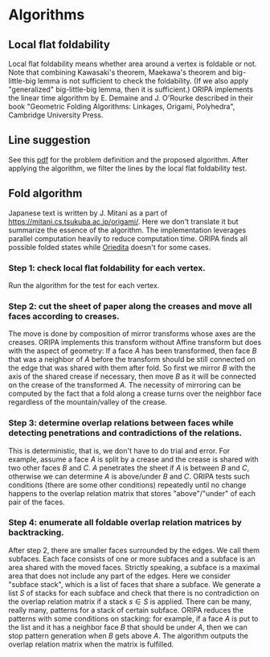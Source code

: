 # Algorithms

## Local flat foldability

Local flat foldability means whether area around a vertex is foldable or not.
Note that combining Kawasaki's theorem, Maekawa's theorem and big-little-big lemma
is not sufficient to check the foldability. (If we also apply "generalized" big-little-big lemma,
then it is sufficient.)
ORIPA implements the linear time algorithm by E. Demaine and J. O'Rourke
described in their book "Geometric Folding Algorithms: Linkages, Origami, Polyhedra",
Cambridge University Press.

## Line suggestion

See this [pdf](https://github.com/oripa/oripa/files/9242593/flatten_by_kawasaki_theorem.pdf)
for the problem definition and the proposed algorithm.
After applying the algorithm, we filter the lines by the local flat foldability test.

## Fold algorithm

Japanese text is written by J. Mitani as a part of https://mitani.cs.tsukuba.ac.jp/origami/.
Here we don't translate it but summarize the essence of the algorithm.
The implementation leverages parallel computation heavily to reduce computation time.
ORIPA finds all possible folded states while [Oriedita](https://github.com/oriedita/oriedita) doesn't for some cases.

### Step 1: check local flat foldability for each vertex.

Run the algorithm for the test for each vertex.

### Step 2: cut the sheet of paper along the creases and move all faces according to creases. 

The move is done by composition of mirror transforms whose axes are the creases.
ORIPA implements this transform without Affine transform but does with the aspect of geometry:
If a face $A$ has been transformed, then face $B$ that was a neighbor of $A$ before the transform
should be still connected on the edge that was shared with them after fold.
So first we mirror $B$ with the axis of the shared crease if necessary,
then move $B$ as it will be connected on the crease of the transformed $A$.
The necessity of mirroring can be computed by the fact that a fold along a crease turns over the neighbor face
regardless of the mountain/valley of the crease.

### Step 3: determine overlap relations between faces while detecting penetrations and contradictions of the relations.

This is deterministic, that is, we don't have to do trial and error.
For example, assume a face $A$ is split by a crease and the crease is shared with two other faces
$B$ and $C$. $A$ penetrates the sheet if $A$ is between $B$ and $C$, otherwise we can determine 
$A$ is above/under $B$ and $C$.
ORIPA tests such conditions (there are some other conditions) repeatedly 
until no change happens to the overlap relation matrix that stores "above"/"under" of each pair of the faces.

### Step 4: enumerate all foldable overlap relation matrices by backtracking.

After step 2, there are smaller faces surrounded by the edges. We call them subfaces.
Each face consists of one or more subfaces and a subface is an area shared with the moved faces.
Strictly speaking, a subface is a maximal area that does not include any part of the edges.
Here we consider "subface stack", which is a list of faces that share a subface. 
We generate a list $S$ of stacks for each subface and 
check that there is no contradiction on the overlap relation matrix
if a stack $s \in S$ is applied.
There can be many, really many, patterns for a stack of certain subface. ORIPA reduces the patterns with
some conditions on stacking: for example, if a face $A$ is put to the list and it has a neighbor face $B$
that should be under $A$, then we can stop pattern generation when $B$ gets above $A$.
The algorithm outputs the overlap relation matrix when the matrix is fulfilled.
